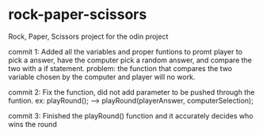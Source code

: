 # rock-paper-scissors
Rock, Paper, Scissors project for the odin project

commit 1:
    Added all the variables and proper funtions to promt player to pick a answer, have the computer pick a random answer, and compare the two with a if statement.
    problem: the function that compares the two variable chosen by the computer and player will no work.

commit 2:
    Fix the function, did not add parameter to be pushed through the funtion.  ex:
    playRound();
    -->
    playRound(playerAnswer, computerSelection);

commit 3: 
    Finished the playRound() function and it accurately decides who wins the round